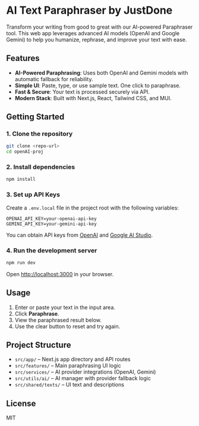 # AI Text Paraphraser by JustDone

Transform your writing from good to great with our AI-powered Paraphraser tool. This web app leverages advanced AI models (OpenAI and Google Gemini) to help you humanize, rephrase, and improve your text with ease.

## Features
- **AI-Powered Paraphrasing**: Uses both OpenAI and Gemini models with automatic fallback for reliability.
- **Simple UI**: Paste, type, or use sample text. One click to paraphrase.
- **Fast & Secure**: Your text is processed securely via API.
- **Modern Stack**: Built with Next.js, React, Tailwind CSS, and MUI.

## Getting Started

### 1. Clone the repository
```bash
git clone <repo-url>
cd openAI-proj
```

### 2. Install dependencies
```bash
npm install
```

### 3. Set up API Keys
Create a `.env.local` file in the project root with the following variables:
```env
OPENAI_API_KEY=your-openai-api-key
GEMINI_API_KEY=your-gemini-api-key
```
You can obtain API keys from [OpenAI](https://platform.openai.com/) and [Google AI Studio](https://aistudio.google.com/).

### 4. Run the development server
```bash
npm run dev
```
Open [http://localhost:3000](http://localhost:3000) in your browser.

## Usage
1. Enter or paste your text in the input area.
2. Click **Paraphrase**.
3. View the paraphrased result below.
4. Use the clear button to reset and try again.

## Project Structure
- `src/app/` – Next.js app directory and API routes
- `src/features/` – Main paraphrasing UI logic
- `src/services/` – AI provider integrations (OpenAI, Gemini)
- `src/utils/ai/` – AI manager with provider fallback logic
- `src/shared/texts/` – UI text and descriptions

## License
MIT
